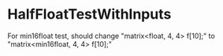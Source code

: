 # HalfFloatTestWithInputs

For min16float test, should change "matrix<float, 4, 4> f[10];" to "matrix<min16float, 4, 4> f[10];"
